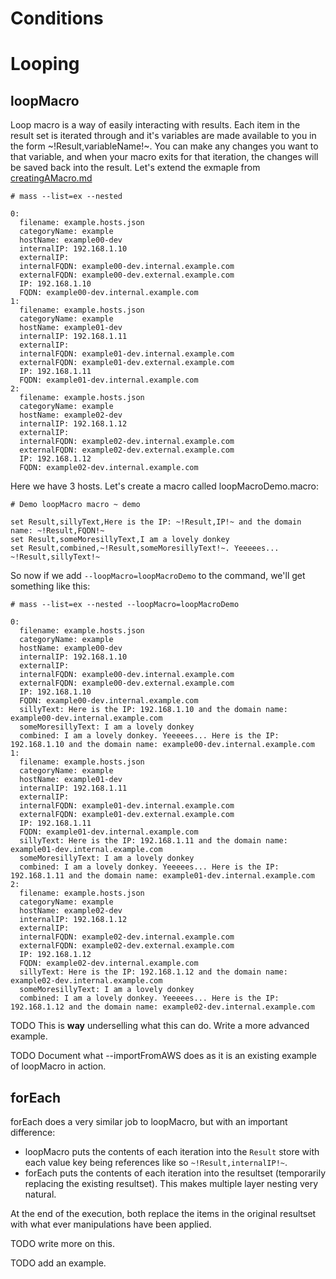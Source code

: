 # Conditions

# Looping

## loopMacro

Loop macro is a way of easily interacting with results. Each item in the result set is iterated through and it's variables are made available to you in the form ~!Result,variableName!~. You can make any changes you want to that variable, and when your macro exits for that iteration, the changes will be saved back into the result. Let's extend the exmaple from [creatingAMacro.md](creatingAMacro.md)

    # mass --list=ex --nested
    
    0: 
      filename: example.hosts.json
      categoryName: example
      hostName: example00-dev
      internalIP: 192.168.1.10
      externalIP: 
      internalFQDN: example00-dev.internal.example.com
      externalFQDN: example00-dev.external.example.com
      IP: 192.168.1.10
      FQDN: example00-dev.internal.example.com
    1: 
      filename: example.hosts.json
      categoryName: example
      hostName: example01-dev
      internalIP: 192.168.1.11
      externalIP: 
      internalFQDN: example01-dev.internal.example.com
      externalFQDN: example01-dev.external.example.com
      IP: 192.168.1.11
      FQDN: example01-dev.internal.example.com
    2: 
      filename: example.hosts.json
      categoryName: example
      hostName: example02-dev
      internalIP: 192.168.1.12
      externalIP: 
      internalFQDN: example02-dev.internal.example.com
      externalFQDN: example02-dev.external.example.com
      IP: 192.168.1.12
      FQDN: example02-dev.internal.example.com

Here we have 3 hosts. Let's create a macro called loopMacroDemo.macro:

    # Demo loopMacro macro ~ demo
    
    set Result,sillyText,Here is the IP: ~!Result,IP!~ and the domain name: ~!Result,FQDN!~
    set Result,someMoresillyText,I am a lovely donkey
    set Result,combined,~!Result,someMoresillyText!~. Yeeeees... ~!Result,sillyText!~

So now if we add `--loopMacro=loopMacroDemo` to the command, we'll get something like this:

    # mass --list=ex --nested --loopMacro=loopMacroDemo
    
    0: 
      filename: example.hosts.json
      categoryName: example
      hostName: example00-dev
      internalIP: 192.168.1.10
      externalIP: 
      internalFQDN: example00-dev.internal.example.com
      externalFQDN: example00-dev.external.example.com
      IP: 192.168.1.10
      FQDN: example00-dev.internal.example.com
      sillyText: Here is the IP: 192.168.1.10 and the domain name: example00-dev.internal.example.com
      someMoresillyText: I am a lovely donkey
      combined: I am a lovely donkey. Yeeeees... Here is the IP: 192.168.1.10 and the domain name: example00-dev.internal.example.com
    1: 
      filename: example.hosts.json
      categoryName: example
      hostName: example01-dev
      internalIP: 192.168.1.11
      externalIP: 
      internalFQDN: example01-dev.internal.example.com
      externalFQDN: example01-dev.external.example.com
      IP: 192.168.1.11
      FQDN: example01-dev.internal.example.com
      sillyText: Here is the IP: 192.168.1.11 and the domain name: example01-dev.internal.example.com
      someMoresillyText: I am a lovely donkey
      combined: I am a lovely donkey. Yeeeees... Here is the IP: 192.168.1.11 and the domain name: example01-dev.internal.example.com
    2: 
      filename: example.hosts.json
      categoryName: example
      hostName: example02-dev
      internalIP: 192.168.1.12
      externalIP: 
      internalFQDN: example02-dev.internal.example.com
      externalFQDN: example02-dev.external.example.com
      IP: 192.168.1.12
      FQDN: example02-dev.internal.example.com
      sillyText: Here is the IP: 192.168.1.12 and the domain name: example02-dev.internal.example.com
      someMoresillyText: I am a lovely donkey
      combined: I am a lovely donkey. Yeeeees... Here is the IP: 192.168.1.12 and the domain name: example02-dev.internal.example.com

TODO This is **way** underselling what this can do. Write a more advanced example.

TODO Document what --importFromAWS does as it is an existing example of loopMacro in action.

## forEach

forEach does a very similar job to loopMacro, but with an important difference:

* loopMacro puts the contents of each iteration into the `Result` store with each value key being references like so `~!Result,internalIP!~`.
* forEach puts the contents of each iteration into the resultset (temporarily replacing the existing resultset). This makes multiple layer nesting very natural.

At the end of the execution, both replace the items in the original resultset with what ever manipulations have been applied.

TODO write more on this.

TODO add an example.